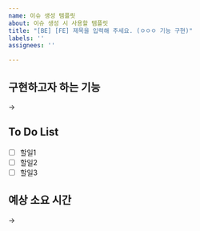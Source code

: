 ```yaml
---
name: 이슈 생성 템플릿
about: 이슈 생성 시 사용할 템플릿
title: "[BE] [FE] 제목을 입력해 주세요. (ㅇㅇㅇ 기능 구현)"
labels: ''
assignees: ''

---
```


## 구현하고자 하는 기능
->

## To Do List
- [ ] 할일1
- [ ] 할일2
- [ ] 할일3

## 예상 소요 시간
->
